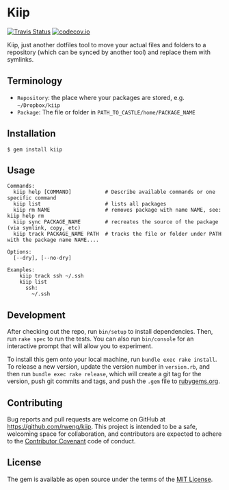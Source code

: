 # Kiip

[![Travis Status](https://travis-ci.org/rweng/kiip.svg)](https://travis-ci.org/rweng/kiip)
[![codecov.io](http://codecov.io/github/rweng/kiip/coverage.svg?branch=master)](http://codecov.io/github/rweng/kiip?branch=master)

Kiip, just another dotfiles tool to move your actual files and folders to a repository (which can be synced by another tool) and replace them with symlinks.

## Terminology

- `Repository`: the place where your packages are stored, e.g. `~/Dropbox/kiip`
- `Package`: The file or folder in `PATH_TO_CASTLE/home/PACKAGE_NAME`

## Installation

    $ gem install kiip

## Usage

    Commands:
      kiip help [COMMAND]           # Describe available commands or one specific command
      kiip list                     # lists all packages
      kiip rm NAME                  # removes package with name NAME, see: kiip help rm
      kiip sync PACKAGE_NAME        # recreates the source of the package (via symlink, copy, etc)
      kiip track PACKAGE_NAME PATH  # tracks the file or folder under PATH with the package name NAME....
    
    Options:
      [--dry], [--no-dry]
      
    Examples:
        kiip track ssh ~/.ssh 
        kiip list 
          ssh:
            ~/.ssh
        

## Development

After checking out the repo, run `bin/setup` to install dependencies. Then, run `rake spec` to run the tests. You can also run `bin/console` for an interactive prompt that will allow you to experiment.

To install this gem onto your local machine, run `bundle exec rake install`. To release a new version, update the version number in `version.rb`, and then run `bundle exec rake release`, which will create a git tag for the version, push git commits and tags, and push the `.gem` file to [rubygems.org](https://rubygems.org).

## Contributing

Bug reports and pull requests are welcome on GitHub at https://github.com/rweng/kiip. This project is intended to be a safe, welcoming space for collaboration, and contributors are expected to adhere to the [Contributor Covenant](contributor-covenant.org) code of conduct.


## License

The gem is available as open source under the terms of the [MIT License](http://opensource.org/licenses/MIT).

